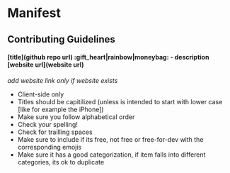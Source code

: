 # Manifest

## Contributing Guidelines

#### \[title\]\(github repo url\) :gift_heart|rainbow|moneybag: - description \[website url\]\(website url\)
_add website link only if website exists_

+ Client-side only
+ Titles should be capitilized (unless is intended to start with lower case [like for example the iPhone])
+ Make sure you follow alphabetical order
+ Check your spelling!
+ Check for trailling spaces
+ Make sure to include if its free, not free or free-for-dev with the corresponding emojis
+ Make sure it has a good categorization, if item falls into different categories, its ok to duplicate
